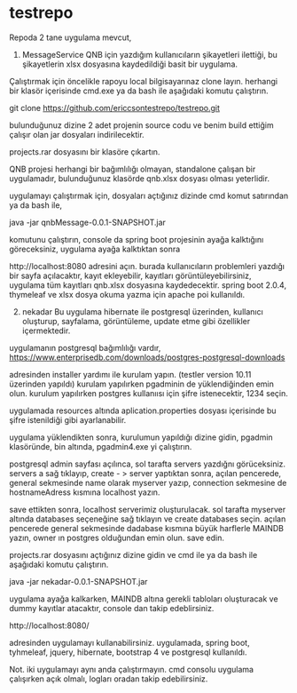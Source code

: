 # testrepo
Repoda 2 tane uygulama mevcut, 

1. MessageService
QNB için yazdığım kullanıcıların şikayetleri ilettiği, bu şikayetlerin xlsx dosyasına kaydedildiği basit bir uygulama. 

Çalıştırmak için öncelikle rapoyu local bilgisayarınaz clone layın. herhangi bir klasör içerisinde cmd.exe ya da bash ile aşağıdaki komutu çalıştırın.

git clone https://github.com/ericcsontestrepo/testrepo.git

bulunduğunuz dizine 2 adet projenin source codu ve benim build ettiğim çalışır olan jar dosyaları indirilecektir.

projects.rar dosyasını bir klasöre çıkartın.

QNB projesi herhangi bir bağımlılığı olmayan, standalone çalışan bir uygulamadır, bulunduğunuz klasörde qnb.xlsx dosyası olması yeterlidir. 

uygulamayı çalıştırmak için, dosyaları açtığınız dizinde cmd komut satırından ya da bash ile, 

java -jar qnbMessage-0.0.1-SNAPSHOT.jar


komutunu çalıştırın, console da spring boot projesinin ayağa kalktığını göreceksiniz, uygulama ayağa kalktıktan sonra 

http://localhost:8080
adresini açın. burada kullanıcıların problemleri yazdığı bir sayfa açılacaktır, kayıt ekleyebilir, kayıtları görüntüleyebilirsiniz, uygulama tüm kayıtları qnb.xlsx dosyasına kaydedecektir. spring boot 2.0.4, thymeleaf ve xlsx dosya okuma yazma için apache poi kullanıldı.


2. nekadar
Bu uygulama hibernate ile postgresql üzerinden, kullanıcı oluşturup, sayfalama, görüntüleme, update etme gibi özellikler içermektedir. 

uygulamanın postgresql bağımlılığı vardır, 
https://www.enterprisedb.com/downloads/postgres-postgresql-downloads

adresinden installer yardımı ile kurulam yapın. (testler version 10.11 üzerinden yapıldı)
kurulam yapılırken pgadminin de yüklendiğinden emin olun. kurulum yapılırken postgres kullanıısı için şifre istenecektir, 1234 seçin.

uygulamada resources altında aplication.properties dosyası içerisinde bu şifre istenildiği gibi ayarlanabilir. 

uygulama yüklendikten sonra, kurulumun yapıldığı dizine gidin, pgadmin klasöründe, bin altında, pgadmin4.exe yi çalıştırın. 

postgresql admin sayfası açılınca, sol tarafta servers yazdığnı görüceksiniz.
servers a sağ tıklayıp, create - > server yaptıktan sonra, açılan pencerede, general sekmesinde name olarak myserver yazıp, connection sekmesine de hostnameAdress kısmına localhost yazın.

save ettikten sonra, localhost serverimiz oluşturulacak. sol tarafta myserver altında databases seçeneğine sağ tıklayın ve create databases seçin. açılan pencerede general sekmesinde dadabase kısmına büyük harflerle MAINDB yazın, owner ın postgres olduğundan emin olun. save edin.

projects.rar dosyasını açtığınız dizine gidin ve cmd ile ya da bash ile aşağıdaki komutu çalıştırın.

java -jar nekadar-0.0.1-SNAPSHOT.jar

uygulama ayağa kalkarken, MAINDB altına gerekli tabloları oluşturacak ve dummy kayıtlar atacaktır, console dan takip edeblirsiniz.

http://localhost:8080/

adresinden uygulamayı kullanabilirsiniz. uygulamada, spring boot, tyhmeleaf, jquery, hibernate, bootstrap 4 ve postgresql kullanıldı.

Not. iki uygulamayı aynı anda çalıştırmayın. cmd consolu uygulama çalışırken açık olmalı, logları oradan takip edebilirsiniz. 











